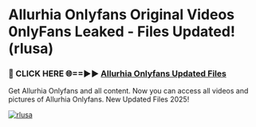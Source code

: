 # Allurhia Onlyfans Original Videos 0nlyFans Leaked - Files Updated! (rlusa)

<h3>🔴 CLICK HERE 🌐==►► <a href="https://tinyurl.com/ehrbuxhb" rel="nofollow">Allurhia Onlyfans Updated Files</a></h3>

Get Allurhia Onlyfans and all content. Now you can access all videos and pictures of Allurhia Onlyfans. New Updated Files 2025!

[![rlusa](https://i.imgur.com/lVYEuWS.gif)](https://tinyurl.com/ehrbuxhb)
